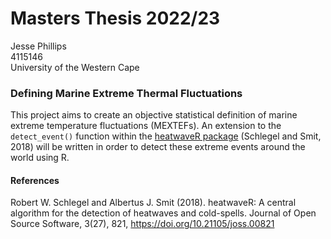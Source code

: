 # Masters Thesis 2022/23
Jesse Phillips\
4115146\
University of the Western Cape

### Defining Marine Extreme Thermal Fluctuations
This project aims to create an objective statistical definition of marine extreme temperature fluctuations (MEXTEFs). An extension to the `detect_event()` function within the [heatwaveR package](https://github.com/robwschlegel/heatwaveR) (Schlegel and Smit, 2018) will be written in order to detect these extreme events around the world using R. 

#### References
Robert W. Schlegel and Albertus J. Smit (2018). heatwaveR: A central algorithm for the detection of heatwaves and cold-spells. Journal of Open Source Software, 3(27), 821, https://doi.org/10.21105/joss.00821
